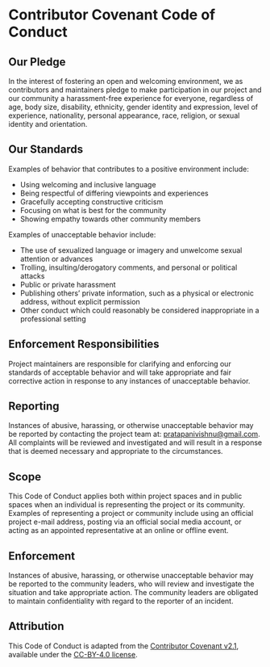 # Contributor Covenant Code of Conduct

## Our Pledge
In the interest of fostering an open and welcoming environment, we as contributors and maintainers pledge to make participation in our project and our community a harassment-free experience for everyone, regardless of age, body size, disability, ethnicity, gender identity and expression, level of experience, nationality, personal appearance, race, religion, or sexual identity and orientation.

## Our Standards
Examples of behavior that contributes to a positive environment include:
- Using welcoming and inclusive language
- Being respectful of differing viewpoints and experiences
- Gracefully accepting constructive criticism
- Focusing on what is best for the community
- Showing empathy towards other community members

Examples of unacceptable behavior include:
- The use of sexualized language or imagery and unwelcome sexual attention or advances
- Trolling, insulting/derogatory comments, and personal or political attacks
- Public or private harassment
- Publishing others’ private information, such as a physical or electronic address, without explicit permission
- Other conduct which could reasonably be considered inappropriate in a professional setting

## Enforcement Responsibilities
Project maintainers are responsible for clarifying and enforcing our standards of acceptable behavior and will take appropriate and fair corrective action in response to any instances of unacceptable behavior.

## Reporting
Instances of abusive, harassing, or otherwise unacceptable behavior may be reported by contacting the project team at: pratapanivishnu@gmail.com. All complaints will be reviewed and investigated and will result in a response that is deemed necessary and appropriate to the circumstances.

## Scope
This Code of Conduct applies both within project spaces and in public spaces when an individual is representing the project or its community. Examples of representing a project or community include using an official project e-mail address, posting via an official social media account, or acting as an appointed representative at an online or offline event.

## Enforcement
Instances of abusive, harassing, or otherwise unacceptable behavior may be reported to the community leaders, who will review and investigate the situation and take appropriate action. The community leaders are obligated to maintain confidentiality with regard to the reporter of an incident.  

## Attribution
This Code of Conduct is adapted from the [Contributor Covenant v2.1](https://www.contributor-covenant.org/version/2/1/code_of_conduct/), available under the [CC-BY-4.0 license](https://creativecommons.org/licenses/by/4.0/).
